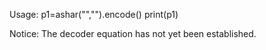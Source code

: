 Usage:
    p1=ashar("<YOUR KEY>","<YOUR TEXT>").encode()
    print(p1)
	
Notice:
The decoder equation has not yet been established.